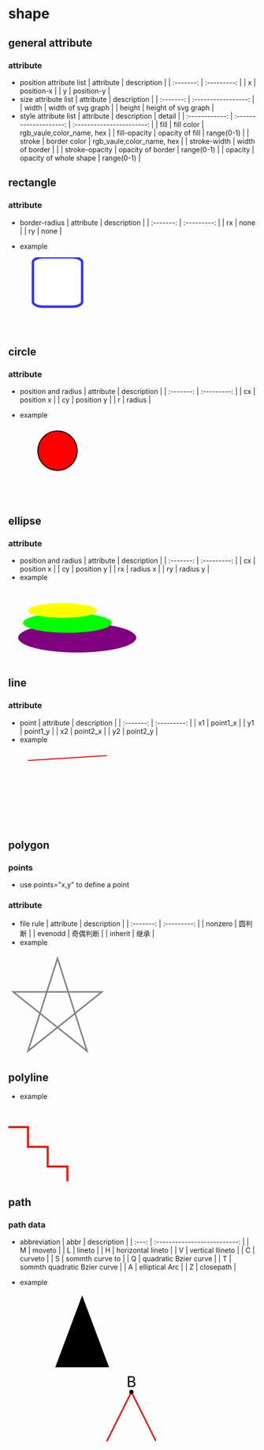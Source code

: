 <link rel=stylesheet href=style.css>

<h1> shape </h1>

<h2> general attribute </h2>
<h3> attribute </h3>

- position attribute list
    | attribute | description |
    | :-------: | :---------: |
    |     x     | position-x  |
    |     y     | position-y  |
- size attribute list
    | attribute |     description     |
    | :-------: | :-----------------: |
    |   width   | width of svg graph  |
    |  height   | height of svg graph |
- style attribute list
    |   attribute    |      description       |          detail           |
    | :------------: | :--------------------: | :-----------------------: |
    |      fill      |       fill color       | rgb_vaule,color_name, hex |
    |  fill-opacity  |    opacity of fill     |        range(0-1)         |
    |     stroke     |      border color      | rgb_vaule,color_name, hex |
    |  stroke-width  |    width of border     |                           |
    | stroke-opacity |   opacity of border    |        range(0-1)         |
    |    opacity     | opacity of whole shape |        range(0-1)         |

<h2> rectangle </h2>
<h3> attribute </h3>

- border-radius
    | attribute | description |
    | :-------: | :---------: |
    |    rx     |    none     |
    |    ry     |    none     |

- example

<svg xmlns="http://www.w3.org/2000/svg" version="1.1">
  <rect x="50" y="0" rx='20' ry="10" width="100" height="100"
  style="fill:white;stroke:blue;stroke-width:5;opacity:0.8"/>
</svg>

<h2> circle </h2>
<h3> attribute </h3>

- position and radius
    | attribute | description |
    | :-------: | :---------: |
    |    cx     | position x  |
    |    cy     | position y  |
    |     r     |   radius    |

- example

<svg>
  <circle cx="100" cy="50" r="40" stroke="black"
  stroke-width="2" fill="red"/>
</svg>

<h2> ellipse </h2>
<h3> attribute </h3>

- position and radius
    | attribute | description |
    | :-------: | :---------: |
    |    cx     | position x  |
    |    cy     | position y  |
    |    rx     |  radius x   |
    |    ry     |  radius y   |
- example

<svg xmlns="http://www.w3.org/2000/svg" version="1.1">
  <ellipse cx="140" cy="100" rx="120" ry="30" style="fill:purple"/>
  <ellipse cx="120" cy="70" rx="90" ry="20" style="fill:lime"/>
  <ellipse cx="110" cy="45" rx="70" ry="15" style="fill:yellow"/>
</svg>

<h2> line </h2>
<h3> attribute </h3>

- point
    | attribute | description |
    | :-------: | :---------: |
    |    x1     |  point1_x   |
    |    y1     |  point1_y   |
    |    x2     |  point2_x   |
    |    y2     |  point2_y   |
- example

<svg >
  <line x1="40" y1="20" x2="200" y2="10"
  style="stroke:rgb(255,0,0);stroke-width:2"/>
</svg>

<h2> polygon </h2>
<h3> points </h3>

- use points="x,y" to define a point

<h3> attribute </h3>

- file rule
    | attribute | description |
    | :-------: | :---------: |
    |  nonzero  |   圆判断    |
    |  evenodd  |  奇偶判断   |
    |  inherit  |    继承     |
- example
<svg height="210" width="500">
  <polygon points="100,10 40,198 190,78 10,78 160,198"
  style="fill:white;stroke:grey;stroke-width:3;fill-rule:evenodd;" />
</svg>

<h2> polyline </h2>

- example

<svg>
  <polyline points="0,40 40,40 40,80 80,80 80,120 120,120 120,160" style="fill:none;stroke:red;stroke-width:4" />
</svg>

<h2> path </h2>
<h3> path data </h3>

- abbreviation 
  | abbr  |         description          |
  | :---: | :--------------------------: |
  |   M   |            moveto            |
  |   L   |            lineto            |
  |   H   |      horizontal lineto       |
  |   V   |       vertical llineto       |
  |   C   |           curveto            |
  |   S   |       sommth curve to        |
  |   Q   |    quadratic Bzier curve     |
  |   T   | sommth quadratic Bzier curve |
  |   A   |        elliptical Arc        |
  |   Z   |          closepath           |

- example

<svg>
    <path d="M150 0 L75 200 L225 200 Z" stroke="white" stroke-width="3px"/>
</svg>

<svg >
  <path id="lineAB" d="M 100 350 l 150 -300" stroke="red"
  stroke-width="3" fill="none" />
  <path id="lineBC" d="M 250 50 l 150 300" stroke="red"
  stroke-width="3" fill="none" />
  <path d="M 175 200 l 150 0" stroke="green" stroke-width="3"
  fill="white" />
  <path d="M 100 350 q 150 -300 300 0" stroke="blue"
  stroke-width="5" fill="none" />
  <!-- Mark relevant points -->
  <g stroke="black" stroke-width="3" fill="black">
    <circle id="pointA" cx="100" cy="350" r="3" />
    <circle id="pointB" cx="250" cy="50" r="3" />
    <circle id="pointC" cx="400" cy="350" r="3" />
  </g>
  <!-- Label the points -->
  <g font-size="30" font="sans-serif" fill="black" stroke="none"
  text-anchor="middle">
    <text x="100" y="350" dx="-30">A</text>
    <text x="250" y="50" dy="-10">B</text>
    <text x="400" y="350" dx="30">C</text>
  </g>
</svg>